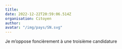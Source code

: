 ```yaml
---
title: 
date: 2022-12-22T20:59:06.514Z
organisation: Citoyen
author: 
avatar: "/img/pays/SN.svg"
---
```


Je m’oppose foncièrement à une troisième candidature 